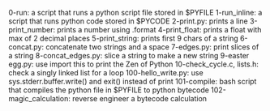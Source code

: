 0-run: a script that runs a python script file stored in $PYFILE
1-run_inline: a script that runs python code stored in $PYCODE
2-print.py: prints a line
3-print_number: prints a number using .format
4-print_float: prints a float with max of 2 decimal places
5-print_string: prints first 9 chars of a string
6-concat.py: concatenate two strings and a space
7-edges.py: print slices of a string
8-concat_edges.py: slice a string to make a new string
9-easter egg.py: use import this to print the Zen of Python
10-check_cycle.c, lists.h: check a singly linked list for a loop
100-hello_write.py: use sys.stderr.buffer.write() and exit() instead of print
101-compile: bash script that compiles the python file in $PYFILE to
	     python bytecode
102-magic_calculation: reverse engineer a bytecode calculation